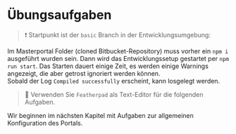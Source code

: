 # Übungsaufgaben

> :exclamation: Startpunkt ist der `basic` Branch in der Entwicklungsumgebung:  

Im Masterportal Folder (cloned Bitbucket-Repository) muss vorher ein `npm i` ausgeführt wurden sein.
Dann wird das Entwicklungssetup gestartet per `npm run start`.
Das Starten dauert einige Zeit, es werden einige Warnings angezeigt, die aber getrost ignoriert werden können.  
Sobald der Log `Compiled successfully` erscheint, kann losgelegt werden.

> 📝
> Verwenden Sie `Featherpad` als Text-Editor für die folgenden Aufgaben.

Wir beginnen im nächsten Kapitel mit Aufgaben zur allgemeinen Konfiguration des Portals.